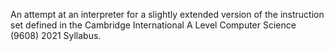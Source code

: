 An attempt at an interpreter for a slightly extended version of the instruction set defined in the Cambridge International A Level Computer Science (9608) 2021 Syllabus.
